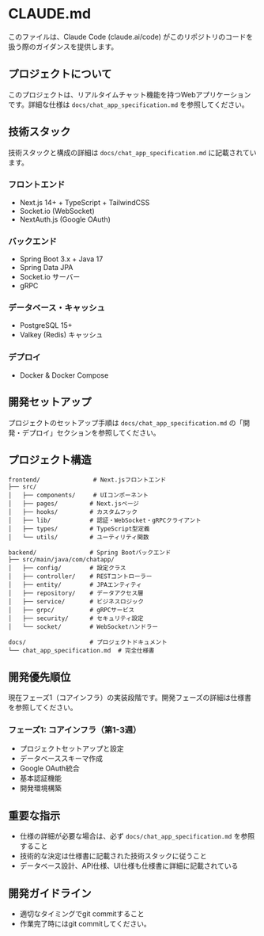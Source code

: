 # CLAUDE.md

このファイルは、Claude Code (claude.ai/code) がこのリポジトリのコードを扱う際のガイダンスを提供します。

## プロジェクトについて

このプロジェクトは、リアルタイムチャット機能を持つWebアプリケーションです。詳細な仕様は `docs/chat_app_specification.md` を参照してください。

## 技術スタック

技術スタックと構成の詳細は `docs/chat_app_specification.md` に記載されています。

### フロントエンド
- Next.js 14+ + TypeScript + TailwindCSS
- Socket.io (WebSocket)
- NextAuth.js (Google OAuth)

### バックエンド  
- Spring Boot 3.x + Java 17
- Spring Data JPA
- Socket.io サーバー
- gRPC

### データベース・キャッシュ
- PostgreSQL 15+
- Valkey (Redis) キャッシュ

### デプロイ
- Docker & Docker Compose

## 開発セットアップ

プロジェクトのセットアップ手順は `docs/chat_app_specification.md` の「開発・デプロイ」セクションを参照してください。

## プロジェクト構造

```
frontend/               # Next.jsフロントエンド
├── src/
│   ├── components/     # UIコンポーネント
│   ├── pages/         # Next.jsページ
│   ├── hooks/         # カスタムフック
│   ├── lib/           # 認証・WebSocket・gRPCクライアント
│   ├── types/         # TypeScript型定義
│   └── utils/         # ユーティリティ関数

backend/               # Spring Bootバックエンド
├── src/main/java/com/chatapp/
│   ├── config/        # 設定クラス
│   ├── controller/    # RESTコントローラー
│   ├── entity/        # JPAエンティティ
│   ├── repository/    # データアクセス層
│   ├── service/       # ビジネスロジック
│   ├── grpc/          # gRPCサービス
│   ├── security/      # セキュリティ設定
│   └── socket/        # WebSocketハンドラー

docs/                  # プロジェクトドキュメント
└── chat_app_specification.md  # 完全仕様書
```

## 開発優先順位

現在フェーズ1（コアインフラ）の実装段階です。開発フェーズの詳細は仕様書を参照してください。

### フェーズ1: コアインフラ（第1-3週） 
- プロジェクトセットアップと設定
- データベーススキーマ作成
- Google OAuth統合
- 基本認証機能
- 開発環境構築

## 重要な指示

- 仕様の詳細が必要な場合は、必ず `docs/chat_app_specification.md` を参照すること
- 技術的な決定は仕様書に記載された技術スタックに従うこと
- データベース設計、API仕様、UI仕様も仕様書に詳細に記載されている

## 開発ガイドライン

- 適切なタイミングでgit commitすること
- 作業完了時にはgit commitしてください。